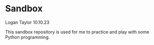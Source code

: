 # Sandbox

Logan Taylor
10.10.23

This sandbox repository is used for me to practice and play with some Python programming.
